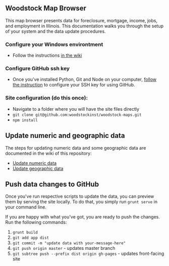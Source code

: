 Woodstock Map Browser
---

This map browser presents data for foreclosure, mortgage, income, jobs, and employment in Illinois. This documentation walks you through the setup of your system and the data update procedures.

### Configure your Windows environtment

- Follow the instructions [in the wiki](https://github.com/woodstockinst/woodstock-maps/wiki/1.-Configure-Your-Windows-Environment)

### Configure GitHub ssh key

- Once you've installed Python, Git and Node on your computer, [follow the instruction](https://help.github.com/articles/generating-ssh-keys#platform-windows) to configure your SSH key for using GitHub.

### Site configuration (do this once):

- Navigate to a folder where you will have the site files directly
- `git clone git@github.com:woodstockinst/woodstock-maps.git`
- `npm install`

## Update numeric and geographic data

The steps for updating numeric data and some geographic data are documented in the wiki of this repository:

- [Update numeric data](https://github.com/woodstockinst/woodstock-maps/wiki/2.-Update-numeric-data)
- [Update geographic data](https://github.com/woodstockinst/woodstock-maps/wiki/3.-Update-geographic-data)

## Push data changes to GitHub

Once you've run respective scripts to update the data, you can preview them by serving the site locally. To do that, you simply run `grunt serve` in your command line.

If you are happy with what you've got, you are ready to push the changes. Run the following commands:

1. `grunt build`
2. `git add app dist`
3. `git commit -m "update data with your-message-here"`
4. `git push origin master` - updates master branch
5. `git subtree push --prefix dist origin gh-pages` - updates front-facing site
